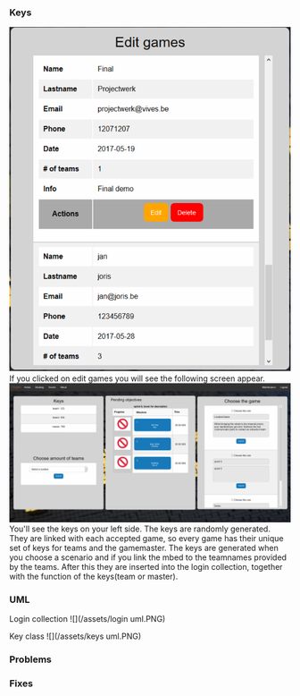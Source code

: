 ### **Keys**
![](/assets/Editgames.png)
If you clicked on edit games you will see the following screen appear.
![](/assets/editpage.png)
You'll see the keys on your left side.
The keys are randomly generated.
They are linked with each accepted game, so every game has their unique set of keys for teams and the gamemaster.
The keys are generated when you choose a scenario and if you link the mbed to the teamnames provided by the teams.
After this they are inserted into the login collection, together with the function of the keys(team or master).


### **UML**
Login collection
![](/assets/login uml.PNG)

Key class
![](/assets/keys uml.PNG)

### **Problems**

### **Fixes**